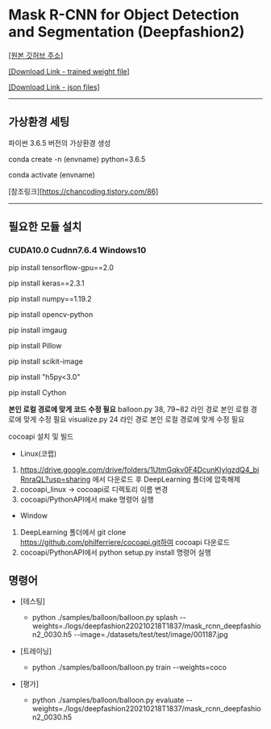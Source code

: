 # Mask R-CNN for Object Detection and Segmentation (Deepfashion2)

[[원본 깃허브 주소]](https://github.com/matterport/Mask_RCNN)

[[Download Link - trained weight file]](https://drive.google.com/file/d/1SB9HVItbI86-f2rKq3HYAGd9evUzHe7a/view?usp=sharing)

[[Download Link - json files]](https://drive.google.com/drive/folders/1CHPFxcQ6OLFqkHgFsEPybe8kxAy-7-uW?usp=sharing)

---

## 가상환경 세팅

파이썬 3.6.5 버전의 가상환경 생성

conda create -n (envname) python=3.6.5

conda activate (envname)

[참조링크][https://chancoding.tistory.com/86]

---

## 필요한 모듈 설치

### CUDA10.0 Cudnn7.6.4 Windows10

pip install tensorflow-gpu==2.0

pip install keras==2.3.1

pip install numpy==1.19.2

pip install opencv-python

pip install imgaug

pip install Pillow

pip install scikit-image

pip install "h5py<3.0"

pip install Cython

********본인 로컬 경로에 맞게 코드 수정 필요********
balloon.py 38, 79~82 라인 경로 본인 로컬 경로에 맞게 수정 필요
visualize.py 24 라인 경로 본인 로컬 경로에 맞게 수정 필요

cocoapi 설치 및 빌드

* Linux(코랩)
1) https://drive.google.com/drive/folders/1UtmGqkv0F4DcunKIylgzdQ4_biRnraQL?usp=sharing 에서 다운로드 후 DeepLearning 폴더에 압축해제
2) cocoapi_linux -> cocoapi로 디렉토리 이름 변경
3) cocoapi/PythonAPI에서 make 명령어 실행

* Window
1) DeepLearning 폴더에서 git clone https://github.com/philferriere/cocoapi.git하여 cocoapi 다운로드
2) cocoapi/PythonAPI에서 python setup.py install 명령어 실행


## 명령어

* [테스팅]
    * python ./samples/balloon/balloon.py splash --weights=./logs/deepfashion220210218T1837/mask_rcnn_deepfashion2_0030.h5 --image=./datasets/test/test/image/001187.jpg

* [트레이닝]
    * python ./samples/balloon/balloon.py train --weights=coco

* [평가]
    * python ./samples/balloon/balloon.py evaluate --weights=./logs/deepfashion220210218T1837/mask_rcnn_deepfashion2_0030.h5


